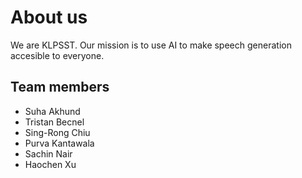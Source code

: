 # About us

We are KLPSST. Our mission is to use AI to make speech generation accesible to everyone.

## Team members

- Suha Akhund
- Tristan Becnel
- Sing-Rong Chiu
- Purva Kantawala
- Sachin Nair
- Haochen Xu

<!-- ![group photo](<../KLPSST%20(2).jpg>) -->
